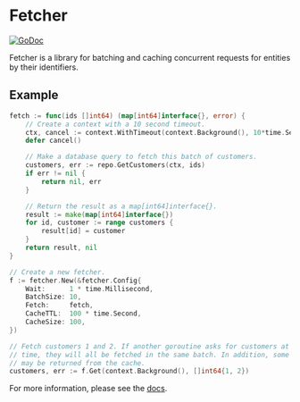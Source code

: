 # Fetcher

[![GoDoc](https://godoc.org/github.com/johngibb/fetcher?status.svg)][godoc]

Fetcher is a library for batching and caching concurrent requests for entities
by their identifiers.

## Example

```go
fetch := func(ids []int64) (map[int64]interface{}, error) {
    // Create a context with a 10 second timeout.
    ctx, cancel := context.WithTimeout(context.Background(), 10*time.Second)
    defer cancel()

    // Make a database query to fetch this batch of customers.
    customers, err := repo.GetCustomers(ctx, ids)
    if err != nil {
        return nil, err
    }

    // Return the result as a map[int64]interface{}.
    result := make(map[int64]interface{})
    for id, customer := range customers {
        result[id] = customer
    }
    return result, nil
}

// Create a new fetcher.
f := fetcher.New(&fetcher.Config{
    Wait:      1 * time.Millisecond,
    BatchSize: 10,
    Fetch:     fetch,
    CacheTTL:  100 * time.Second,
    CacheSize: 100,
})

// Fetch customers 1 and 2. If another goroutine asks for customers at the same
// time, they will all be fetched in the same batch. In addition, some customers
// may be returned from the cache.
customers, err := f.Get(context.Background(), []int64{1, 2})
```

For more information, please see the [docs][godoc].

[godoc]: https://godoc.org/github.com/johngibb/fetcher
